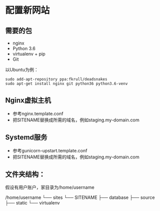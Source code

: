 配置新网站
===============

## 需要的包
* nginx
* Python 3.6
* virtualenv + pip
* Git

以Ubuntu为例：

    sudo add-apt-repository ppa:fkrull/deadsnakes
    sudo apt-get install nginx git python36 python3.6-venv

## Nginx虚拟主机

* 参考nginx.template.conf
* 把SITENAME替换成所需的域名，例如staging.my-domain.com

## Systemd服务

* 参考gunicorn-upstart.template.conf
* 把SITENAME替换成所需的域名，例如staging.my-domain.com

## 文件夹结构：
假设有用户账户，家目录为/home/username

/home/username
└── sites
    └── SITENAME
         ├── database
         ├── source
         ├── static
         └── virtualenv